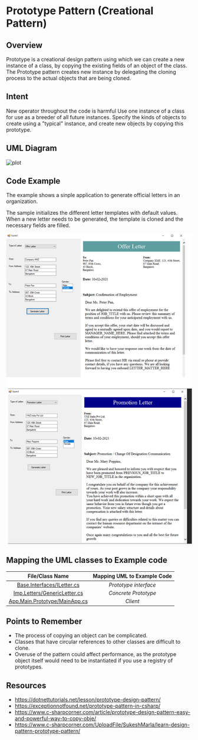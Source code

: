 # Prototype Pattern (Creational Pattern)

## Overview
Prototype is a creational design pattern using which we can create a new instance of a class, by copying the existing fields of an object of the class.
The Prototype pattern creates new instance by delegating the cloning process to the actual objects that are being cloned. 

## Intent
New operator throughout the code is harmful
Use one instance of a class for use as a breeder of all future instances.
Specify the kinds of objects to create using a "typical" instance, and create new objects by copying this prototype.

## UML Diagram
![plot](./prototype_1.gif)

## Code Example
The example shows a sinple application to generate official letters in an organization.

The sample initializes the different letter templates with default values. When a new letter needs to be generated, the template is cloned and the necessary fields are filled.

![Example Output](./prototype_output.png)

## Mapping the UML classes to Example code
| **File/Class Name** | **Mapping UML to Example Code**  |
| :-----: | :-: |
|[Base.Interfaces/ILetter.cs](./Base.Interfaces/Iletter.cs)|*Prototype interface*|
|[Imp.Letters/GenericLetter.cs](./Imp.Letters/GenericLetter.cs)|*Concrete Prototype*|
|[App.Main.Prototype/MainApp.cs](./App.Main.Prototype/MainApp.cs)|*Client*|

## Points to Remember
- The process of copying an object can be complicated.
- Classes that have circular references to other classes are difficult to clone.
- Overuse of the pattern could affect performance, as the prototype object itself would need to be instantiated if you use a registry of prototypes. 

## Resources
- https://dotnettutorials.net/lesson/prototype-design-pattern/
- https://exceptionnotfound.net/prototype-pattern-in-csharp/ 
- https://www.c-sharpcorner.com/article/prototype-design-pattern-easy-and-powerful-way-to-copy-obje/
- https://www.c-sharpcorner.com/UploadFile/SukeshMarla/learn-design-pattern-prototype-pattern/
